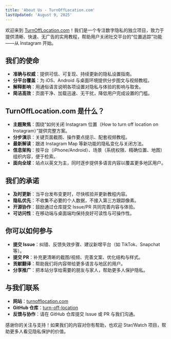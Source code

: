 ```yaml
---
title: 'About Us - TurnOffLocation.com'
lastUpdated: 'August 9, 2025'
---
```


欢迎来到 [TurnOffLocation.com](https://turnofflocation.com/)！我们是一个专注数字隐私的独立项目，致力于提供清晰、快速、无广告的实用教程，帮助用户关闭社交平台的“位置追踪”功能——从 Instagram 开始。

## 我们的使命

- **准确与权威**：提供可信、可复现、持续更新的隐私设置指南。
- **分平台覆盖**：为 iOS、Android 与桌面环境提供分步图文与视频教程。
- **解释影响**：用通俗语言说明各项设置对隐私与体验的影响与取舍。
- **简洁高效**：页面干净、加载迅速、无干扰，降低用户完成设置的门槛。

## TurnOffLocation.com 是什么？

- **主题聚焦**：围绕“如何关闭 Instagram 位置（How to turn off location on Instagram）”提供完整方案。
- **分步演示**：关键页面截图、操作要点提示、配套视频教程。
- **最新解读**：跟进 Instagram Map 等新功能的隐私变化与关闭方法。
- **信息架构**：按平台（iPhone/Android）、场景（系统权限、精确位置、地图）组织内容，便于检索。
- **面向全球**：站点以英文为主，同时逐步提供多语言内容以覆盖更多地区用户。

## 我们的承诺

- **及时更新**：当平台发布变更时，尽快核验并更新教程内容。
- **隐私优先**：不收集不必要的个人数据，不接入第三方跟踪像素。
- **开源协作**：鼓励通过仓库提交 Issue/PR 共同完善内容与体验。
- **可访问性**：在移动端与桌面端均保持良好可读性与可操作性。

## 你可以如何参与

- **提交 Issue**：纠错、反馈失效步骤、建议新增平台（如 TikTok、Snapchat 等）。
- **提交 PR**：补充更清晰的截图/视频、完善文案、优化结构与样式。
- **贡献翻译**：帮助我们将内容带给更多语言与地区的用户。
- **分享推广**：把本站分享给需要的朋友与家人，帮助更多人保护隐私。

## 与我们联系

- **网站**：[turnofflocation.com](https://turnofflocation.com/)
- **GitHub 仓库**：[turn-off-location](https://github.com/lur913/turn-off-location)
- **反馈与协作**：请在 GitHub 仓库提交 Issue 或 PR 与我们沟通。

感谢你的关注与支持！如果我们的内容对你有帮助，也欢迎 Star/Watch 项目，帮助更多人看见隐私保护的价值。